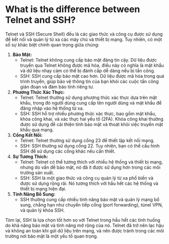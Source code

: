 # What is the difference between Telnet and SSH?

Telnet và SSH (Secure Shell) đều là các giao thức và công cụ được sử dụng để kết nối và quản lý từ xa các máy chủ và thiết bị mạng. Tuy nhiên, có một số sự khác biệt chính quan trọng giữa chúng:

1. **Bảo Mật:**
    - Telnet: Telnet không cung cấp bảo mật đáng tin cậy. Dữ liệu được truyền qua Telnet không được mã hóa, điều này có nghĩa là mật khẩu và dữ liệu nhạy cảm có thể bị đánh cắp dễ dàng nếu bị tấn công.
    - SSH: SSH cung cấp bảo mật cao hơn. Dữ liệu được mã hóa trong quá trình truyền, giúp bảo vệ thông tin của bạn khỏi các cuộc tấn công gián đoạn và đảm bảo tính riêng tư.
2. **Phương Thức Xác Thực:**
    - Telnet: Telnet thường sử dụng phương thức xác thực dựa trên mật khẩu, trong đó người dùng cung cấp tên người dùng và mật khẩu để đăng nhập vào hệ thống từ xa.
    - SSH: SSH hỗ trợ nhiều phương thức xác thực, bao gồm mật khẩu, khóa công khai, và xác thực hai yếu tố (2FA). Khóa công khai thường được sử dụng để cải thiện tính bảo mật và thoát khỏi việc truyền mật khẩu qua mạng.
3. **Cổng Kết Nối:**
    - Telnet: Telnet thường sử dụng cổng 23 để thiết lập kết nối mạng.
    - SSH: SSH thường sử dụng cổng 22. Tuy nhiên, bạn có thể cấu hình SSH để sử dụng các cổng khác nếu cần thiết.
4. **Sự Tương Thích:**
    - Telnet: Telnet có thể tương thích với nhiều hệ thống và thiết bị mạng, nhưng do vấn đề bảo mật, nó đã ít được sử dụng hơn trong các môi trường sản xuất.
    - SSH: SSH là một giao thức và công cụ quản lý từ xa phổ biến và được sử dụng rộng rãi. Nó tương thích với hầu hết các hệ thống và thiết bị mạng hiện đại.
5. **Tính Năng Bổ Sung:**
    - SSH thường cung cấp nhiều tính năng bảo mật và quản lý mạng bổ sung, chẳng hạn như chuyển tiếp cổng (port forwarding), túnel VPN, và quản lý khóa SSH.

Tóm lại, SSH là lựa chọn tốt hơn so với Telnet trong hầu hết các tình huống do khả năng bảo mật và tính năng mở rộng của nó. Telnet đã trở nên lạc hậu và không an toàn khi gửi dữ liệu trên mạng, và nên được tránh trong các môi trường nơi bảo mật là một yếu tố quan trọng.